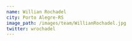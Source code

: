 ```yaml
---
name: Willian Rochadel
city: Porto Alegre-RS
image_path: /images/team/WillianRochadel.jpg
twitter: wrochadel
---
```

